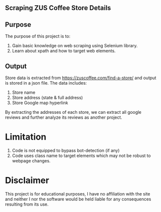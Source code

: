 ## Scraping ZUS Coffee Store Details

## Purpose
The purpose of this project is to:
1. Gain basic knowledge on web scraping using Selenium library.
2. Learn about xpath and how to target web elements.

## Output
Store data is extracted from https://zuscoffee.com/find-a-store/ and output is stored in a json file. The data includes:
1. Store name
2. Store address (state & full address)
3. Store Google map hyperlink

By extracting the addresses of each store, we can extract all google reviews and further analyze its reviews as another project. 

# Limitation
1. Code is not equipped to bypass bot-detection (if any)
2. Code uses class name to target elements which may not be robust to webpage changes.

# Disclaimer
This project is for educational purposes, I have no affiliation with the site and neither I nor the software would be held liable for any consequences resulting from its use.
